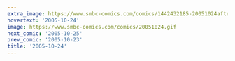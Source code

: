 ```yaml
---
extra_image: https://www.smbc-comics.com/comics/1442432185-20051024after.png
hovertext: '2005-10-24'
image: https://www.smbc-comics.com/comics/20051024.gif
next_comic: '2005-10-25'
prev_comic: '2005-10-23'
title: '2005-10-24'
---
```


